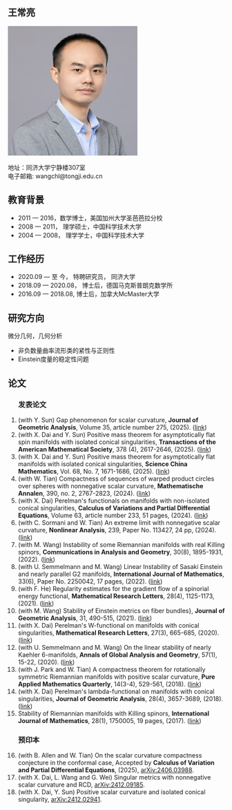 <html>
  <head>
    <meta charset="UTF-8">  
  </head>
  <body>
    <p>
      <br>
    </p>
    <h2>王常亮</h2>
    <p>
      <img width="300" height="300" src="https://github.com/cwangts/changliang-wang.github.io/raw/main/cwang.jpg">
    </p>
    <p>
      地址：同济大学宁静楼307室   
      <br>
      电子邮箱: wangchl@tongji.edu.cn
    </p>
    <h2 id="education">教育背景</h2>
    <ul>
      <li>
        2011 — 2016，数学博士，美国加州大学圣芭芭拉分校
      </li>
      <li>
        2008 — 2011， 理学硕士，中国科学技术大学
      </li>
      <li>
        2004 — 2008， 理学学士，中国科学技术大学
      </li>
    </ul>
    <h2 id="employment">工作经历</h2>
    <ul>
      <li> 
        2020.09 — 至 今，   特聘研究员， 同济大学
      </li>
      <li>
        2018.09 — 2020.08，    博士后，德国马克斯普朗克数学所
      </li>
      <li>
        2016.09 — 2018.08,      博士后，加拿大McMaster大学
      </li>
    </ul>
    <h2 id="research">研究方向</h2>
    微分几何，几何分析
      <ul>
        <li>
          非负数量曲率流形类的紧性与正则性
        </li>
        <li>
          Einstein度量的稳定性问题
        </li>
     </ul>
    <h2 id="paper">论文</h2>
    <ol>
      <h3 id="publication">发表论文</h3>
     <li> (with Y. Sun) Gap phenomenon for scalar curvature, 
                <strong>Journal of Geometric Analysis</strong>, Volume 35, article number 275, (2025). (<a href="https://link.springer.com/article/10.1007/s12220-025-02111-3" target="_blank">link</a>)       </li>  
     <li> (with X. Dai and Y. Sun) Positive mass theorem for asymptotically flat spin manifolds with isolated conical singularities,
              <strong>Transactions of the American Mathematical Society</strong>, 378 (4), 2617-2646, (2025). 
              (<a href="https://www.ams.org/journals/tran/2025-378-04/S0002-9947-2025-09331-0/home.html" target="_blank">link</a>)   </li>
     <li> (with X. Dai and Y. Sun)  Positive mass theorem for asymptotically flat manifolds with isolated conical singularities, 
              <strong>Science China Mathematics</strong>, Vol. 68, No. 7, 1671-1686, (2025).
            (<a href="https://link.springer.com/article/10.1007/s11425-024-2325-6" target="_blank">link</a>) </li>
    <li> (with W. Tian) Compactness of sequences of warped product circles over spheres with nonnegative scalar curvature, 
              <strong>Mathematische Annalen</strong>, 390, no. 2, 2767-2823, (2024).  
              (<a href="https://link.springer.com/article/10.1007/s00208-024-02816-w" target="_blank">link</a>)</li>
     <li> (with X. Dai) Perelman's functionals on manifolds with non-isolated conical singularities,
            <strong>Calculus of Variations and Partial Differential Equations</strong>, Volume 63, article number 233, 51 pages, (2024).
             (<a href="https://link.springer.com/article/10.1007/s00526-024-02844-z" target="_blank">link</a>)  </li>
     <li> (with C. Sormani and W. Tian) An extreme limit with nonnegative scalar curvature,
             <strong>Nonlinear Analysis</strong>, 239, Paper No. 113427, 24 pp, (2024).
              (<a href="https://www.sciencedirect.com/science/article/abs/pii/S0362546X23002195?via%3Dihub" target="_blank">link</a>)  </li>
     <li> (with M. Wang) Instability of some Riemannian manifolds with real Killing spinors, 
             <strong>Communications in Analysis and Geometry</strong>, 30(8), 1895-1931, (2022).
               (<a href="https://link.intlpress.com/JDetail/1805783160757641217" target="_blank">link</a>)   </li>
     <li> (with U. Semmelmann and M. Wang) Linear Instability of Sasaki Einstein and nearly parallel G2 manifolds,  
            <strong>International Journal of Mathematics</strong>, 33(6), Paper No. 2250042, 17 pages, (2022).
                (<a href="https://www.worldscientific.com/doi/10.1142/S0129167X22500422" target="_blank">link</a>)  </li>   
      <li> (with F. He)  Regularity estimates for the gradient flow of a spinorial energy functional, 
            <strong>Mathematical Research Letters</strong>, 28(4), 1125-1173, (2021).
                 (<a href="https://link.intlpress.com/JDetail/1806601971408728065" target="_blank">link</a>)   </li>    
      <li> (with M. Wang) Stability of Einstein metrics on fiber bundles},
              <strong>Journal of Geometric Analysis</strong>, 31, 490-515, (2021).
               (<a href="https://link.springer.com/article/10.1007/s12220-019-00282-4" target="_blank">link</a>)     </li>  
      <li> (with X. Dai) Perelman's W-functional on manifolds with conical singularities,
                 <strong>Mathematical Research Letters</strong>, 27(3), 665-685, (2020).
                (<a href="https://link.intlpress.com/JDetail/1806602206541410305" target="_blank">link</a>)       </li>     
      <li> (with U. Semmelmann and M. Wang) On the linear stability of nearly Kaehler 6-manifolds, 
               <strong>Annals of Global Analysis and Geometry</strong>, 57(1), 15-22, (2020).
                 (<a href="https://link.springer.com/article/10.1007/s10455-019-09686-5" target="_blank">link</a>)      </li>      
      <li> (with J. Park and W. Tian)  A compactness theorem for rotationally symmetric Riemannian manifolds with positive scalar curvature,
               <strong>Pure Applied Mathematics Quarterly</strong>, 14(3-4), 529-561, (2018).
                  (<a href="https://link.intlpress.com/JDetail/1806170948250296321" target="_blank">link</a>)      </li>  
     <li> (with X. Dai) Perelman's lambda-functional on manifolds with conical singularities,
              <strong>Journal of Geometric Analysis</strong>, 28(4), 3657-3689, (2018).
                (<a href="https://link.springer.com/article/10.1007/s12220-017-9971-4" target="_blank">link</a>)        </li>   
      <li>  Stability of Riemannian manifolds with Killing spinors,
                <strong>International Journal of Mathematics</strong>, 28(1), 1750005, 19 pages, (2017).
                (<a href="https://www.worldscientific.com/doi/abs/10.1142/S0129167X17500057" target="_blank">link</a>)      </li>    
     <h3 id="preprint">预印本</h3>
       <li>(with B. Allen and W. Tian) On the scalar curvature compactness conjecture in the conformal case, 
               Accepted by  <strong>Calculus of Variation and Partial Differential Equations</strong>, (2025),
           <a href="https://arxiv.org/abs/2406.03988" target="_blank">arXiv:2406.03988</a>. </li>   
      <li> (with X. Dai, L. Wang and G. Wei) Singular metrics with nonnegative scalar curvature and RCD,  
           <a href="https://arxiv.org/abs/2412.09185" target="_blank">arXiv:2412.09185</a>. </li>
      <li> (with X. Dai, Y. Sun) Positive scalar curvature and isolated conical singularity, 
               <a href="https://arxiv.org/abs/2412.02941" target="_blank">arXiv:2412.02941</a>.  </li>   
    </ol>
 </body>
</html>
